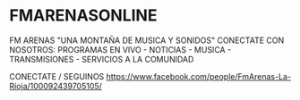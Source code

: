 # FMARENASONLINE
FM ARENAS "UNA MONTAÑA DE MUSICA Y SONIDOS" CONECTATE CON NOSOTROS: PROGRAMAS EN VIVO - NOTICIAS - MUSICA - TRANSMISIONES - SERVICIOS A LA COMUNIDAD 


CONECTATE / SEGUINOS 
https://www.facebook.com/people/FmArenas-La-Rioja/100092439705105/
